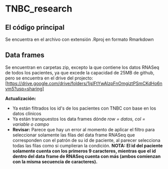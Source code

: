 # TNBC_research

## El código principal 
Se encuentra en el archivo con extensión .Rproj en formato Rmarkdown

## Data frames
Se encuentran en carpetas zip, excepto la que contiene los datos RNASeq de todos los pacientes, ya que excede la capacidad de 25MB de github, pero se encuentra en el drive del projecto: [https://drive.google.com/drive/folders/1jslFtYwAlzpFnOmgiztPSmCKdHo6nvm5?usp=sharing]

**Actualización:** 
- Ya están filtrados los id's de los pacientes con TNBC con base en los datos clínicos
- Ya están transpuestos los data frames dónde *row = datos, col = variable o campo*
- **Revisar:** Parece que hay un error al momento de aplicar el filtro para seleccionar solamente las filas del data frame RNASeq que corresponden con el patrón de su id de paciente, al parecer selecciona todas las filas como si cumplieran la condición. **NOTA: El id del paciente solamente cuenta con los primeros 9 caracteres, mientras que el id dentro del data frame de RNASeq cuenta con más (ambos comienzan con la misma secuencia de caracteres).**
